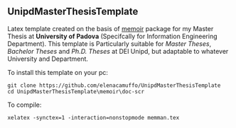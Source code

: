 ## UnipdMasterThesisTemplate
Latex template created on the basis of [memoir](https://www.ctan.org/pkg/memoir) package for my Master Thesis at **University of Padova** (Specifcally for Information Engineering Department). This template is Particularly suitable for *Master Theses*, *Bachelor Theses* and *Ph.D. Theses* at DEI Unipd, but adaptable to whatever University and Department.

To install this template on your pc:

```
git clone https://github.com/elenacamuffo/UnipdMasterThesisTemplate
cd UnipdMasterThesisTemplate\memoir\doc-scr
```

To compile:

```
xelatex -synctex=1 -interaction=nonstopmode memman.tex
```
